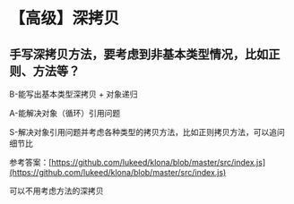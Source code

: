 # 【高级】深拷贝

## 手写深拷贝方法，要考虑到非基本类型情况，比如正则、方法等？

B-能写出基本类型深拷贝 + 对象递归

A-能解决对象（循环）引用问题

S-解决对象引用问题并考虑各种类型的拷贝方法，比如正则拷贝方法，可以追问细节比

参考答案：[https://github.com/lukeed/klona/blob/master/src/index.js](https://github.com/lukeed/klona/blob/master/src/index.js)

可以不用考虑方法的深拷贝

